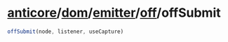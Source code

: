 # [anticore](../../../../../../#reference)/[dom](../../../#reference)/[emitter](../../#reference)/[off](../#reference)/<a name="reference">offSubmit</a>

```js
offSubmit(node, listener, useCapture)
```